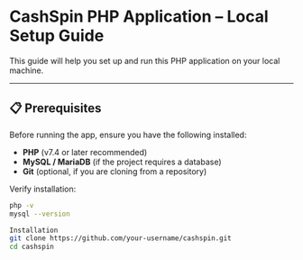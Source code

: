 # CashSpin PHP Application – Local Setup Guide

This guide will help you set up and run this PHP application on your local machine.

---

## 📋 Prerequisites

Before running the app, ensure you have the following installed:

- **PHP** (v7.4 or later recommended)  
- **MySQL / MariaDB** (if the project requires a database)  
- **Git** (optional, if you are cloning from a repository)

Verify installation:

```bash
php -v
mysql --version

Installation
git clone https://github.com/your-username/cashspin.git
cd cashspin




